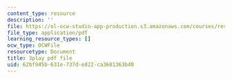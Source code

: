 ```yaml
---
content_type: resource
description: ''
file: https://ol-ocw-studio-app-production.s3.amazonaws.com/courses/res-9-003-brains-minds-and-machines-summer-course-summer-2015/62bf945b631e737de822ca3681363b40_fmmRyV9ObkU.pdf
file_type: application/pdf
learning_resource_types: []
ocw_type: OCWFile
resourcetype: Document
title: 3play pdf file
uid: 62bf945b-631e-737d-e822-ca3681363b40
---
```

